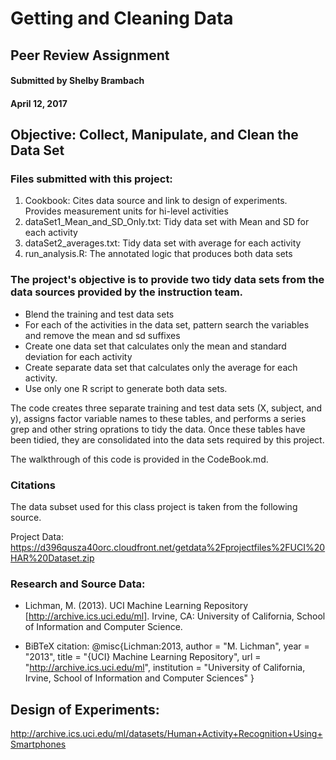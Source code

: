 # Getting and Cleaning Data
## Peer Review Assignment
#### Submitted by Shelby Brambach
#### April 12, 2017</H4>

## Objective:  Collect, Manipulate, and Clean the Data Set

### Files submitted with this project:
<OL>
<li>Cookbook: Cites data source and link to design of experiments.  Provides measurement units for hi-level activities</li>
<li>dataSet1_Mean_and_SD_Only.txt: Tidy data set with Mean and SD for each activity</li>
<li>dataSet2_averages.txt: Tidy data set with average for each activity</li>
<li>run_analysis.R: The annotated logic that produces both data sets</li>
</OL>

### The project's objective is to provide two tidy data sets from the data sources provided by the instruction team.
* Blend the training and test data sets
* For each of the activities in the data set, pattern search the variables and remove the mean and sd suffixes
* Create one data set that calculates only the mean and standard deviation for each activity
* Create separate data set that calculates only the average for each activity.
* Use only one R script to generate both data sets.

The code creates three separate training and test data sets (X, subject, and y), assigns factor variable names to these tables, and performs a series grep and other string oprations to tidy the data.  Once these tables have been tidied, they are consolidated into the data sets required by this project.

The walkthrough of this code is provided in the CodeBook.md.


### Citations

The data subset used for this class project is taken from the following source.

Project Data: https://d396qusza40orc.cloudfront.net/getdata%2Fprojectfiles%2FUCI%20HAR%20Dataset.zip

### Research and Source Data: 
* Lichman, M. (2013). UCI Machine Learning Repository [http://archive.ics.uci.edu/ml]. Irvine, CA: University of California, School of Information and Computer Science.

* BiBTeX citation: @misc{Lichman:2013, author = "M. Lichman", year = "2013", title = "{UCI} Machine Learning Repository", url = "http://archive.ics.uci.edu/ml", institution = "University of California, Irvine, School of Information and Computer Sciences" } 

## Design of Experiments: 
http://archive.ics.uci.edu/ml/datasets/Human+Activity+Recognition+Using+Smartphones 

